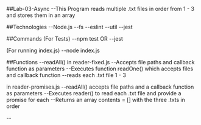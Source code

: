 ##Lab-03-Async
--This Program reads multiple .txt files in order from 1 - 3 and stores them in an array

##Technologies
--Node.js
--fs
--eslint
--util
--jest

##Commands
(For Tests)
--npm test
OR
--jest

(For running index.js)
--node index.js

##Functions
--readAll()    in reader-fixed.js
--Accepts file paths and callback function as parameters
--Executes function readOne() which accepts files and callback function 
--reads each .txt file 1 - 3

in reader-promises.js
--readAll() accepts file paths and a callback function as parameters
--Executes reader() to read each .txt file and provide a promise for each
--Returns an array contents = [] with the three .txts in order

--